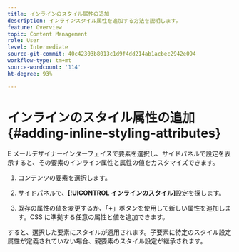 ```yaml
---
title: インラインのスタイル属性の追加
description: インラインスタイル属性を追加する方法を説明します。
feature: Overview
topic: Content Management
role: User
level: Intermediate
source-git-commit: 40c42303b8013c1d9f4dd214ab1acbec2942e094
workflow-type: tm+mt
source-wordcount: '114'
ht-degree: 93%

---
```


# インラインのスタイル属性の追加 {#adding-inline-styling-attributes}

E メールデザイナーインターフェイスで要素を選択し、サイドパネルで設定を表示すると、その要素のインライン属性と属性の値をカスタマイズできます。

1. コンテンツの要素を選択します。
1. サイドパネルで、**[!UICONTROL インラインのスタイル]**&#x200B;設定を探します。

1. 既存の属性の値を変更するか、「**+**」ボタンを使用して新しい属性を追加します。CSS に準拠する任意の属性と値を追加できます。

すると、選択した要素にスタイルが適用されます。子要素に特定のスタイル設定属性が定義されていない場合、親要素のスタイル設定が継承されます。